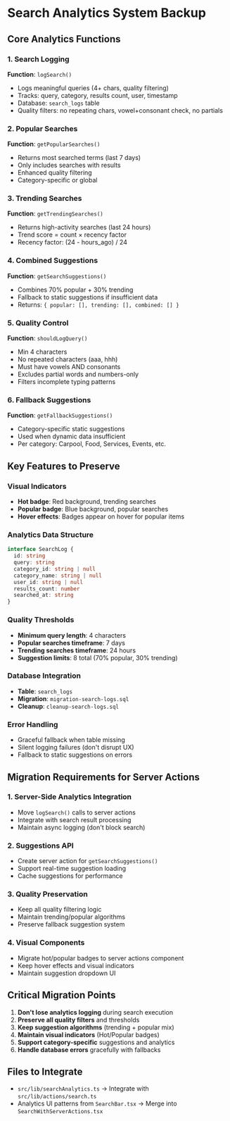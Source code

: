 # Search Analytics System Backup

## Core Analytics Functions

### 1. Search Logging
**Function**: `logSearch()`
- Logs meaningful queries (4+ chars, quality filtering)
- Tracks: query, category, results count, user, timestamp
- Database: `search_logs` table
- Quality filters: no repeating chars, vowel+consonant check, no partials

### 2. Popular Searches
**Function**: `getPopularSearches()`
- Returns most searched terms (last 7 days)
- Only includes searches with results
- Enhanced quality filtering
- Category-specific or global

### 3. Trending Searches  
**Function**: `getTrendingSearches()`
- Returns high-activity searches (last 24 hours)
- Trend score = count × recency factor
- Recency factor: (24 - hours_ago) / 24

### 4. Combined Suggestions
**Function**: `getSearchSuggestions()`
- Combines 70% popular + 30% trending
- Fallback to static suggestions if insufficient data
- Returns: `{ popular: [], trending: [], combined: [] }`

### 5. Quality Control
**Function**: `shouldLogQuery()`
- Min 4 characters
- No repeated characters (aaa, hhh)
- Must have vowels AND consonants
- Excludes partial words and numbers-only
- Filters incomplete typing patterns

### 6. Fallback Suggestions
**Function**: `getFallbackSuggestions()`
- Category-specific static suggestions
- Used when dynamic data insufficient
- Per category: Carpool, Food, Services, Events, etc.

## Key Features to Preserve

### Visual Indicators
- **Hot badge**: Red background, trending searches
- **Popular badge**: Blue background, popular searches  
- **Hover effects**: Badges appear on hover for popular items

### Analytics Data Structure
```typescript
interface SearchLog {
  id: string
  query: string
  category_id: string | null
  category_name: string | null
  user_id: string | null
  results_count: number
  searched_at: string
}
```

### Quality Thresholds
- **Minimum query length**: 4 characters
- **Popular searches timeframe**: 7 days
- **Trending searches timeframe**: 24 hours
- **Suggestion limits**: 8 total (70% popular, 30% trending)

### Database Integration
- **Table**: `search_logs`
- **Migration**: `migration-search-logs.sql`
- **Cleanup**: `cleanup-search-logs.sql`

### Error Handling
- Graceful fallback when table missing
- Silent logging failures (don't disrupt UX)
- Fallback to static suggestions on errors

## Migration Requirements for Server Actions

### 1. Server-Side Analytics Integration
- Move `logSearch()` calls to server actions
- Integrate with search result processing
- Maintain async logging (don't block search)

### 2. Suggestions API
- Create server action for `getSearchSuggestions()`
- Support real-time suggestion loading
- Cache suggestions for performance

### 3. Quality Preservation
- Keep all quality filtering logic
- Maintain trending/popular algorithms
- Preserve fallback suggestion system

### 4. Visual Components
- Migrate hot/popular badges to server actions component
- Keep hover effects and visual indicators
- Maintain suggestion dropdown UI

## Critical Migration Points

1. **Don't lose analytics logging** during search execution
2. **Preserve all quality filters** and thresholds
3. **Keep suggestion algorithms** (trending + popular mix)
4. **Maintain visual indicators** (Hot/Popular badges)
5. **Support category-specific** suggestions and analytics
6. **Handle database errors** gracefully with fallbacks

## Files to Integrate
- `src/lib/searchAnalytics.ts` → Integrate with `src/lib/actions/search.ts`
- Analytics UI patterns from `SearchBar.tsx` → Merge into `SearchWithServerActions.tsx`